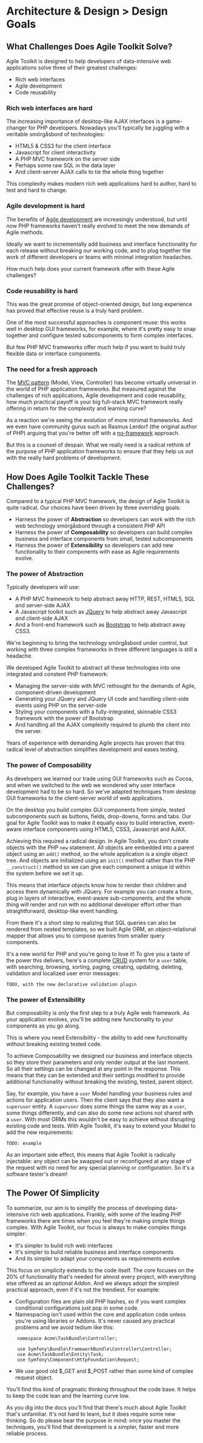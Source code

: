 # Architecture & Design > Design Goals

## What Challenges Does Agile Toolkit Solve?

Agile Toolkit is designed to help developers of data-intensive web applications solve three of their greatest challenges:

+ Rich web interfaces
+ Agile development
+ Code reusability

### Rich web interfaces are hard

The increasing importance of desktop-like AJAX interfaces is a game-changer for PHP developers. Nowadays you'll typically be juggling with a veritable smörgåsbord of technologies:

+ HTML5 & CSS3 for the client interface
+ Javascript for client interactivity
+ A PHP MVC framework on the server side
+ Perhaps some raw SQL in the data layer
+ And client-server AJAX calls to tie the whole thing together

This complexity makes modern rich web applications hard to author, hard to test and hard to change.

### Agile development is hard

The benefits of [Agile development](http://en.wikipedia.org/wiki/Agile_development) are increasingly understood, but until now PHP frameworks haven't really evolved to meet the new demands of Agile methods. 

Ideally we want to incrementally add business and interface functionality for each release without breaking our working code, and to plug together the work of different developers or teams with minimal integration headaches.

How much help does your current framework offer with these Agile challenges?

### Code reusability is hard

This was the great promise of object-oriented design, but long experience has proved that effective reuse is a truly hard problem. 


One of the most successful approaches is component reuse: this works well in desktop GUI frameworks, for example, where it's pretty easy to snap together and configure tested subcomponents to form complex interfaces. 

But few PHP MVC frameworks offer much help if you want to build truly flexible data or interface components.

### The need for a fresh approach

The [MVC pattern](http://en.wikipedia.org/wiki/MVC_Pattern) (Model, View, Controller) has become virtually universal in the world of PHP application frameworks. But measured against the challenges of rich applications, Agile development and code reusability, how much practical payoff is your big full-stack MVC framework really offering in return for the complexity and learning curve? 

As a reaction we're seeing the evolution of more minimal frameworks. And we even have community gurus such as Rasmus Lerdorf (the original author of PHP) arguing that you're better off with a [no-framework](http://toys.lerdorf.com/archives/38-The-no-framework-PHP-MVC-framework.html) approach.

But this is a counsel of despair. What we really need is a radical rethink of the purpose of PHP application frameworks to ensure that they help us out with the really hard problems of development.

## How Does Agile Toolkit Tackle These Challenges?

Compared to a typical PHP MVC framework, the design of Agile Toolkit is quite radical. Our choices have been driven by three overriding goals:

+ Harness the power of **Abstraction** so developers can work with the rich web technology smörgåsbord through a consistent PHP API
+ Harness the power of **Composability** so developers can build complex business and interface components from small, tested subcomponents
+ Harness the power of **Extensibility** so developers can add new functionality to their components with ease as Agile requirements evolve.

### The power of Abstraction

Typically developers will use: 

* A PHP MVC framework to help abstract away HTTP, REST, HTML5, SQL and server-side AJAX
* A Javascript toolkit such as [JQuery](http://jquery.com/) to help abstract away Javascript and client-side AJAX
* And a front-end framework such as [Bootstrap](http://twitter.github.com/bootstrap/) to help abstract away CSS3.

We're beginning to bring the technology smörgåsbord under control, but working with three complex frameworks in three different languages is still a headache.

We developed Agile Toolkit to abstract all these technologies into one integrated and constent PHP framework:

* Managing the server-side with MVC rethought for the demands of Agile, component-driven development
* Generating your JQuery and JQuery UI code and handling client-side events using PHP on the server-side
* Styling your components with a fully-integrated, skinnable CSS3 framework with the power of Bootstrap
* And handling all the AJAX complexity required to plumb the client into the server.

Years of experience with demanding Agile projects has proven that this radical level of abstraction simplifies development and eases testing.

### The power of Composability 

As developers we learned our trade using GUI frameworks such as Cocoa, and when we switched to the web we wondered why user interface development had to be so hard. So we've adapted techniques from desktop GUI frameworks to the client-server world of web applications.

On the desktop you build complex GUI components from simple, tested subcomponents such as buttons, fields, drop-downs, forms and tabs. Our goal for Agile Toolkit was to make it equally easy to build interactive, event-aware interface components using HTML5, CSS3, Javascript and AJAX. 

Achieving this required a radical design. In Agile Toolkit, you don't create objects with the PHP `new` statement. All objects are embedded into a parent object using an `add()` method, so the whole application is a single object tree. And objects are initialized using an `init()` method rather than the PHP `__construct()` method so we can give each component a unique id within the system before we set it up. 

This means that interface objects know how to render their children and access them dynamically with JQuery. For example you can create a form, plug in layers of interactive, event-aware sub-components, and the whole thing will render and run with no additional developer effort other than straightforward, desktop-like event handling. 

From there it's a short step to realizing that SQL queries can also be rendered from nested templates, so we built Agile ORM, an object-relational mapper that allows you to compose queries from smaller query components.

It's a new world for PHP and you're going to love it! To give you a taste of the power this delivers, here's a complete [CRUD](http://en.wikipedia.org/wiki/Create,_read,_update_and_delete) system for a `user` table, with searching, browsing, sorting, paging, creating, updating, deleting, validation and localized user error messages:

    TODO, with the new declarative validation plugin

### The power of Extensibility

But composability is only the first step to a truly Agile web framework. As your application evolves, you'll be adding new functionality to your components as you go along. 

This is where you need Extensibility - the ability to add new functionality without breaking existing tested code.

To achieve Composability we designed our business and interface objects so they store their parameters and only render output at the last moment. So all their settings can be changed at any point in the response. This means that they can be extended and their settings modified to provide additional functionality without breaking the existing, tested, parent object.

Say, for example, you have a `user` Model handling your business rules and actions for application users. Then the client says that they also want a `superuser` entity. A `superuser` does some things the same way as a `user`, some things differently, and can also do some new actions not shared with  a `user`. With most ORMs this wouldn't be easy to achieve without disrupting existing code and tests. With Agile Toolkit, it's easy to extend your Model to add the new requirements:

    TODO: example

As an important side effect, this means that Agile Toolkit is radically injectable: any object can be swapped out or reconfigured at any stage of the request with no need for any special planning or configuration. So it's a software tester's dream!

## The Power Of Simplicity

To summarize, our aim is to simplify the process of developing data-intensive rich web applications. Frankly, with some of the leading PHP frameworks there are times when you feel they're making simple things complex. With Agile Toolkit, our focus is always to make complex things simpler:

* It's simpler to build rich web interfaces
* It's simpler to build reliable business and interface components
* And its simpler to adapt your components as requirements evolve.

This focus on simplicity extends to the code itself. The core focuses on the 20% of functionality that's needed for almost every project, with everything else offered as an optional Addon. And we always adopt the simplest practical approach, even if it's not the trendiest. For example:

* Configuration files are plain old PHP hashes, so if you want complex conditional configurations just pop in some code.
* Namespacing isn't used within the core and application code unless you're using libraries or Addons. It's never caused any practical problems and we avoid tedium like this:

```
    namespace Acme\TaskBundle\Controller;

    use Symfony\Bundle\FrameworkBundle\Controller\Controller;
    use Acme\TaskBundle\Entity\Task;
    use Symfony\Component\HttpFoundation\Request;
```

* We use good old $\_GET and $\_POST rather than some kind of complex request object.

You'll find this kind of pragmatic thinking throughout the code base. It helps to keep the code lean and the learning curve low.

As you dig into the docs you'll find that there's much about Agile Toolkit that's unfamiliar. It's not hard to learn, but it does require some new thinking. So do please bear the purpose in mind: once you master the techniques, you'll find that development is a simpler, faster and more reliable process.

